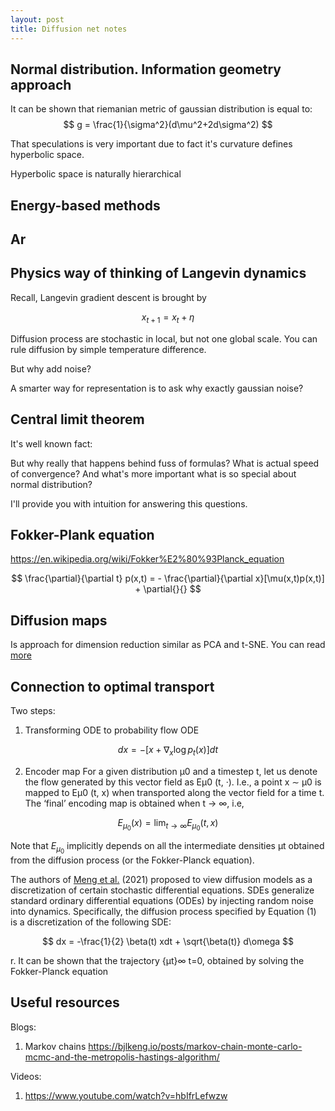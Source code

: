 ```yaml
---
layout: post
title: Diffusion net notes
---
```



## Normal distribution. Information geometry approach


It can be shown that riemanian metric of gaussian distribution is equal to:
$$
    g = \frac{1}{\sigma^2}(d\mu^2+2d\sigma^2)
$$

That speculations is very important due to fact it's curvature defines hyperbolic space.

Hyperbolic space is naturally hierarchical


## Energy-based methods

## Ar

## Physics way of thinking of Langevin dynamics

Recall, Langevin gradient descent is brought by 

$$
    x_{t+1} = x_t + \eta
$$

Diffusion process are stochastic in local, but not one global scale. You can rule diffusion by simple temperature difference. 



But why add noise?

A smarter way for representation is to ask why exactly gaussian noise? 

## Central limit theorem

It's well known fact:


But why really that happens behind fuss of formulas? What is actual speed of convergence? And what's more important what is so special about normal distribution? 

I'll provide you with intuition for answering this questions.


## Fokker-Plank equation

https://en.wikipedia.org/wiki/Fokker%E2%80%93Planck_equation

$$
    \frac{\partial}{\partial t} p(x,t) = - \frac{\partial}{\partial x}[\mu(x,t)p(x,t)] + \partial{}{}
$$


## Diffusion maps

Is approach for dimension reduction similar as PCA and t-SNE. You can read [more](https://en.wikipedia.org/wiki/Diffusion_map)


## Connection to optimal transport

Two steps:
1. Transforming ODE to probability flow ODE

$$
    dx= -[x+\nabla_x \log p_t(x)]dt
$$

2. Encoder map
For a given distribution µ0 and a timestep t,
let us denote the flow generated by this vector field as Eµ0
(t, ·). I.e., a point x ∼ µ0 is mapped to
Eµ0
(t, x) when transported along the vector field for a time t. The ‘final’ encoding map is obtained
when t → ∞, i.e,

$$
    E_{\mu_0}(x) = \lim_{t \rightarrow \infty} E_{\mu_0}(t,x)
$$

Note that $E_{\mu_0}$
implicitly depends on all the intermediate densities µt obtained from the diffusion
process (or the Fokker-Planck equation).

The authors of [Meng et al.](https://arxiv.org/abs/2108.01073) (2021) proposed to view diffusion models as a discretization of certain
stochastic differential equations. SDEs generalize standard ordinary differential equations (ODEs) by
injecting random noise into dynamics. Specifically, the diffusion process specified by Equation (1) is
a discretization of the following SDE:

$$
    dx = -\frac{1}{2} \beta(t) xdt + \sqrt{\beta(t)} d\omega
$$


r. It can be shown that the
trajectory {µt}∞
t=0, obtained by solving the Fokker-Planck equation

## Useful resources
Blogs:
1. Markov chains https://bjlkeng.io/posts/markov-chain-monte-carlo-mcmc-and-the-metropolis-hastings-algorithm/
   
Videos:
1. https://www.youtube.com/watch?v=hbIfrLefwzw